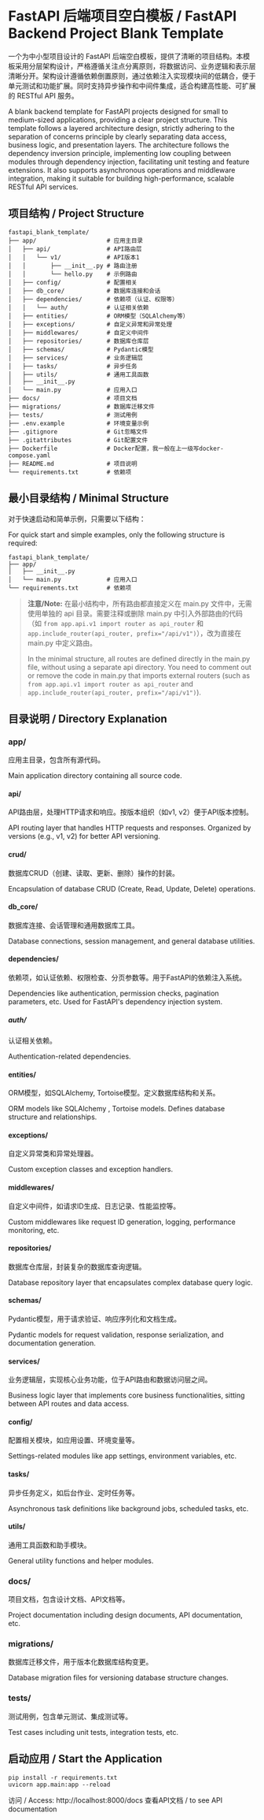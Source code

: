 # FastAPI 后端项目空白模板 / FastAPI Backend Project Blank Template

一个为中小型项目设计的 FastAPI 后端空白模板，提供了清晰的项目结构。本模板采用分层架构设计，严格遵循关注点分离原则，将数据访问、业务逻辑和表示层清晰分开。架构设计遵循依赖倒置原则，通过依赖注入实现模块间的低耦合，便于单元测试和功能扩展。同时支持异步操作和中间件集成，适合构建高性能、可扩展的 RESTful API 服务。

A blank backend template for FastAPI projects designed for small to medium-sized applications, providing a clear project structure. This template follows a layered architecture design, strictly adhering to the separation of concerns principle by clearly separating data access, business logic, and presentation layers. The architecture follows the dependency inversion principle, implementing low coupling between modules through dependency injection, facilitating unit testing and feature extensions. It also supports asynchronous operations and middleware integration, making it suitable for building high-performance, scalable RESTful API services.

## 项目结构 / Project Structure

```
fastapi_blank_template/
├── app/                    # 应用主目录
│   ├── api/                # API路由层
│   │   └── v1/             # API版本1
│   │       ├── __init__.py # 路由注册
│   │       └── hello.py    # 示例路由
│   ├── config/             # 配置相关
│   ├── db_core/            # 数据库连接和会话
│   ├── dependencies/       # 依赖项（认证、权限等）
│   │   └── auth/           # 认证相关依赖
│   ├── entities/           # ORM模型（SQLAlchemy等）
│   ├── exceptions/         # 自定义异常和异常处理
│   ├── middlewares/        # 自定义中间件
│   ├── repositories/       # 数据库仓库层
│   ├── schemas/            # Pydantic模型
│   ├── services/           # 业务逻辑层
│   ├── tasks/              # 异步任务
│   ├── utils/              # 通用工具函数
│   ├── __init__.py
│   └── main.py             # 应用入口
├── docs/                   # 项目文档
├── migrations/             # 数据库迁移文件
├── tests/                  # 测试用例
├── .env.example            # 环境变量示例
├── .gitignore              # Git忽略文件
├── .gitattributes          # Git配置文件
├── Dockerfile              # Docker配置，我一般在上一级写docker-compose.yaml
├── README.md               # 项目说明
└── requirements.txt        # 依赖项
```

## 最小目录结构 / Minimal Structure

对于快速启动和简单示例，只需要以下结构：

For quick start and simple examples, only the following structure is required:

```
fastapi_blank_template/
├── app/
│   ├── __init__.py
│   └── main.py             # 应用入口
└── requirements.txt        # 依赖项
```

> **注意/Note:** 在最小结构中，所有路由都直接定义在 main.py 文件中，无需使用单独的 api 目录。需要注释或删除 main.py 中引入外部路由的代码（如 `from app.api.v1 import router as api_router` 和 `app.include_router(api_router, prefix="/api/v1")`），改为直接在 main.py 中定义路由。
>
> In the minimal structure, all routes are defined directly in the main.py file, without using a separate api directory. You need to comment out or remove the code in main.py that imports external routers (such as `from app.api.v1 import router as api_router` and `app.include_router(api_router, prefix="/api/v1")`).

## 目录说明 / Directory Explanation

### app/

应用主目录，包含所有源代码。

Main application directory containing all source code.

#### api/

API路由层，处理HTTP请求和响应。按版本组织（如v1, v2）便于API版本控制。

API routing layer that handles HTTP requests and responses. Organized by versions (e.g., v1, v2) for better API versioning.

#### crud/

数据库CRUD（创建、读取、更新、删除）操作的封装。

Encapsulation of database CRUD (Create, Read, Update, Delete) operations.

#### db_core/

数据库连接、会话管理和通用数据库工具。

Database connections, session management, and general database utilities.

#### dependencies/

依赖项，如认证依赖、权限检查、分页参数等。用于FastAPI的依赖注入系统。

Dependencies like authentication, permission checks, pagination parameters, etc. Used for FastAPI's dependency injection system.

##### auth/

认证相关依赖。

Authentication-related dependencies.

#### entities/

ORM模型，如SQLAlchemy, Tortoise模型。定义数据库结构和关系。

ORM models like SQLAlchemy , Tortoise models. Defines database structure and relationships.

#### exceptions/

自定义异常类和异常处理器。

Custom exception classes and exception handlers.

#### middlewares/

自定义中间件，如请求ID生成、日志记录、性能监控等。

Custom middlewares like request ID generation, logging, performance monitoring, etc.

#### repositories/

数据库仓库层，封装复杂的数据库查询逻辑。

Database repository layer that encapsulates complex database query logic.

#### schemas/

Pydantic模型，用于请求验证、响应序列化和文档生成。

Pydantic models for request validation, response serialization, and documentation generation.

#### services/

业务逻辑层，实现核心业务功能，位于API路由和数据访问层之间。

Business logic layer that implements core business functionalities, sitting between API routes and data access.

#### config/

配置相关模块，如应用设置、环境变量等。

Settings-related modules like app settings, environment variables, etc.

#### tasks/

异步任务定义，如后台作业、定时任务等。

Asynchronous task definitions like background jobs, scheduled tasks, etc.

#### utils/

通用工具函数和助手模块。

General utility functions and helper modules.

### docs/

项目文档，包含设计文档、API文档等。

Project documentation including design documents, API documentation, etc.

### migrations/

数据库迁移文件，用于版本化数据库结构变更。

Database migration files for versioning database structure changes.

### tests/

测试用例，包含单元测试、集成测试等。

Test cases including unit tests, integration tests, etc.

## 启动应用 / Start the Application

```
pip install -r requirements.txt
uvicorn app.main:app --reload
```

访问 / Access: http://localhost:8000/docs 查看API文档 / to see API documentation
